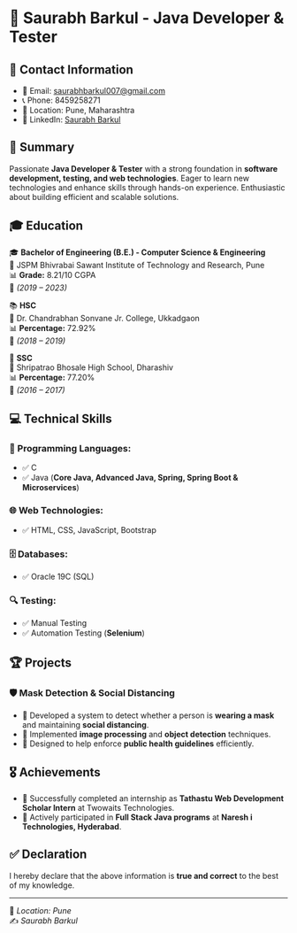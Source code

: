 # 🚀 Saurabh Barkul - Java Developer & Tester

## 📌 Contact Information
- 📧 Email: [saurabhbarkul007@gmail.com](mailto:saurabhbarkul007@gmail.com)
- 📞 Phone: 8459258271
- 📍 Location: Pune, Maharashtra
- 🔗 LinkedIn: [Saurabh Barkul](https://linkedin.com/in/saurabh-barkul-177176229/)

## 🌟 Summary
Passionate **Java Developer & Tester** with a strong foundation in **software development, testing, and web technologies**. Eager to learn new technologies and enhance skills through hands-on experience. Enthusiastic about building efficient and scalable solutions.

## 🎓 Education
🎓 **Bachelor of Engineering (B.E.) - Computer Science & Engineering**  
📍 JSPM Bhivrabai Sawant Institute of Technology and Research, Pune  
📊 **Grade:** 8.21/10 CGPA  
📅 *(2019 – 2023)*

📚 **HSC**  
🏫 Dr. Chandrabhan Sonvane Jr. College, Ukkadgaon  
📊 **Percentage:** 72.92%  
📅 *(2018 – 2019)*

📖 **SSC**  
🏫 Shripatrao Bhosale High School, Dharashiv  
📊 **Percentage:** 77.20%  
📅 *(2016 – 2017)*

## 💻 Technical Skills
### 🚀 Programming Languages:
- ✅ C
- ✅ Java (**Core Java, Advanced Java, Spring, Spring Boot & Microservices**)

### 🌐 Web Technologies:
- ✅ HTML, CSS, JavaScript, Bootstrap

### 🗄️ Databases:
- ✅ Oracle 19C (SQL)

### 🔍 Testing:
- ✅ Manual Testing
- ✅ Automation Testing (**Selenium**)

## 🏆 Projects
### **🛡️ Mask Detection & Social Distancing**
- 📌 Developed a system to detect whether a person is **wearing a mask** and maintaining **social distancing**.
- 📌 Implemented **image processing** and **object detection** techniques.
- 📌 Designed to help enforce **public health guidelines** efficiently.

## 🎖 Achievements
- 🏅 Successfully completed an internship as **Tathastu Web Development Scholar Intern** at Twowaits Technologies.
- 🏅 Actively participated in **Full Stack Java programs** at **Naresh i Technologies, Hyderabad**.

## ✅ Declaration
I hereby declare that the above information is **true and correct** to the best of my knowledge.

---
📍 *Location: Pune*  
✍️ *Saurabh Barkul*
